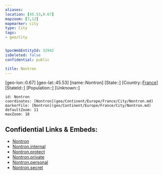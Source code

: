 ```yaml
---
aliases: 
location: [45.53,0.67]
mapzoom: [7,12] 
mapmarker: city 
type: City
tags:
- geo/City


SpocWebEntityId: 32942
isDeleted: false
confidential: public

title: Nontron
---
```

[geo-lon::0.67]
[geo-lat::45.53]
[name::Nontron]
[State::]
[Country::[France](geo/Continent/Europe/France.md)]
[StateId::]
[Population::]
[Unknown::]


```leaflet
id: Nontron
coordinates: [Nontron](geo/Continent/Europe/France/City/Nontron.md)
markerFile: [Nontron](geo/Continent/Europe/France/City/Nontron.md)
defaultZoom: 11 
maxZoom: 18
```


## Confidential Links & Embeds: 
- [Nontron](../../../../../../_public/geo/Continent/Europe/France/City/Nontron.md) 
- [Nontron.internal](../../../../../../_internal/geo/Continent/Europe/France/City/Nontron.internal.md) 
- [Nontron.protect](../../../../../../_protect/geo/Continent/Europe/France/City/Nontron.protect.md) 
- [Nontron.private](../../../../../../_private/geo/Continent/Europe/France/City/Nontron.private.md) 
- [Nontron.personal](../../../../../../_personal/geo/Continent/Europe/France/City/Nontron.personal.md) 
- [Nontron.secret](../../../../../../_secret/geo/Continent/Europe/France/City/Nontron.secret.md) 
